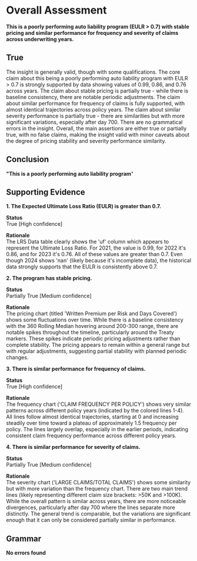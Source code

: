# Overall Assessment



**This is a poorly performing auto liability program (EULR > 0.7) with stable pricing and similar performance for frequency and severity of claims across underwriting years.**

## True

The insight is generally valid, though with some qualifications. The core claim about this being a poorly performing auto liability program with EULR > 0.7 is strongly supported by data showing values of 0.99, 0.86, and 0.76 across years. The claim about stable pricing is partially true - while there is baseline consistency, there are notable periodic adjustments. The claim about similar performance for frequency of claims is fully supported, with almost identical trajectories across policy years. The claim about similar severity performance is partially true - there are similarities but with more significant variations, especially after day 700. There are no grammatical errors in the insight. Overall, the main assertions are either true or partially true, with no false claims, making the insight valid with minor caveats about the degree of pricing stability and severity performance similarity.



## Conclusion

**"This is a poorly performing auto liability program**"



## Supporting Evidence

**1. The Expected Ultimate Loss Ratio (EULR) is greater than 0.7.**

**Status** <br>True [High confidence]

**Rationale** <br>The LRS Data table clearly shows the 'uf' column which appears to represent the Ultimate Loss Ratio. For 2021, the value is 0.99, for 2022 it's 0.86, and for 2023 it's 0.76. All of these values are greater than 0.7. Even though 2024 shows 'nan' (likely because it's incomplete data), the historical data strongly supports that the EULR is consistently above 0.7.

**2. The program has stable pricing.**

**Status** <br>Partially True [Medium confidence]

**Rationale** <br>The pricing chart (titled 'Written Premium per Risk and Days Covered') shows some fluctuations over time. While there is a baseline consistency with the 360 Rolling Median hovering around 200-300 range, there are notable spikes throughout the timeline, particularly around the Treaty markers. These spikes indicate periodic pricing adjustments rather than complete stability. The pricing appears to remain within a general range but with regular adjustments, suggesting partial stability with planned periodic changes.

**3. There is similar performance for frequency of claims.**

**Status** <br>True [High confidence]

**Rationale** <br>The frequency chart ('CLAIM FREQUENCY PER POLICY') shows very similar patterns across different policy years (indicated by the colored lines 1-4). All lines follow almost identical trajectories, starting at 0 and increasing steadily over time toward a plateau of approximately 1.5 frequency per policy. The lines largely overlap, especially in the earlier periods, indicating consistent claim frequency performance across different policy years.

**4. There is similar performance for severity of claims.**

**Status** <br>Partially True [Medium confidence]

**Rationale** <br>The severity chart ('LARGE CLAIMS/TOTAL CLAIMS') shows some similarity but with more variation than the frequency chart. There are two main trend lines (likely representing different claim size brackets: >50K and >100K). While the overall pattern is similar across years, there are more noticeable divergences, particularly after day 700 where the lines separate more distinctly. The general trend is comparable, but the variations are significant enough that it can only be considered partially similar in performance.



## Grammar

**No errors found**
